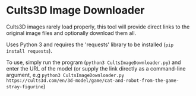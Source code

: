 # Cults3D Image Downloader

Cults3D images rarely load properly, this tool will provide direct links to the original image files and optionally download them all.

Uses Python 3 and requires the 'requests' library to be installed (`pip install requests`).

To use, simply run the program (`python3 CultsImageDownloader.py`) and enter the URL of the model (or supply the link directly as a command-line argument, e.g `python3 CultsImageDownloader.py https://cults3d.com/en/3d-model/game/cat-and-robot-from-the-game-stray-figurine`)
